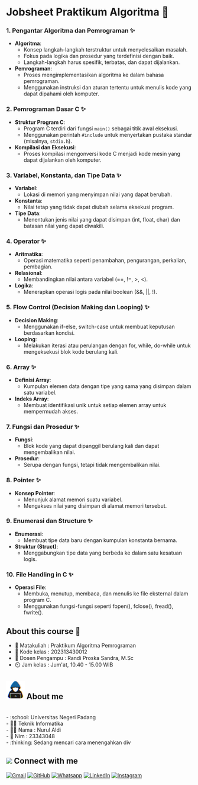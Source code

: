 # Jobsheet Praktikum Algoritma 📜
### 1. Pengantar Algoritma dan Pemrograman ✨
- **Algoritma**:
  - Konsep langkah-langkah terstruktur untuk menyelesaikan masalah.
  - Fokus pada logika dan prosedur yang terdefinisi dengan baik.
  - Langkah-langkah harus spesifik, terbatas, dan dapat dijalankan.
- **Pemrograman**:
  - Proses mengimplementasikan algoritma ke dalam bahasa pemrograman.
  - Menggunakan instruksi dan aturan tertentu untuk menulis kode yang dapat dipahami oleh komputer.

### 2. Pemrograman Dasar C ✨
- **Struktur Program C**:
  - Program C terdiri dari fungsi `main()` sebagai titik awal eksekusi.
  - Menggunakan perintah `#include` untuk menyertakan pustaka standar (misalnya, `stdio.h`).
- **Kompilasi dan Eksekusi**:
  - Proses kompilasi mengonversi kode C menjadi kode mesin yang dapat dijalankan oleh komputer.

### 3. Variabel, Konstanta, dan Tipe Data ✨
- **Variabel**:
  - Lokasi di memori yang menyimpan nilai yang dapat berubah.
- **Konstanta**:
  - Nilai tetap yang tidak dapat diubah selama eksekusi program.
- **Tipe Data**:
  - Menentukan jenis nilai yang dapat disimpan (int, float, char) dan batasan nilai yang dapat diwakili.

### 4. Operator ✨
- **Aritmatika**:
  - Operasi matematika seperti penambahan, pengurangan, perkalian, pembagian.
- **Relasional**:
  - Membandingkan nilai antara variabel (==, !=, >, <).
- **Logika**:
  - Menerapkan operasi logis pada nilai boolean (&&, ||, !).

### 5. Flow Control (Decision Making dan Looping) ✨
- **Decision Making**:
  - Menggunakan if-else, switch-case untuk membuat keputusan berdasarkan kondisi.
- **Looping**:
  - Melakukan iterasi atau perulangan dengan for, while, do-while untuk mengeksekusi blok kode berulang kali.

### 6. Array ✨
- **Definisi Array**:
  - Kumpulan elemen data dengan tipe yang sama yang disimpan dalam satu variabel.
- **Indeks Array**:
  - Membuat identifikasi unik untuk setiap elemen array untuk mempermudah akses.

### 7. Fungsi dan Prosedur ✨
- **Fungsi**:
  - Blok kode yang dapat dipanggil berulang kali dan dapat mengembalikan nilai.
- **Prosedur**:
  - Serupa dengan fungsi, tetapi tidak mengembalikan nilai.

### 8. Pointer ✨
- **Konsep Pointer**:
  - Menunjuk alamat memori suatu variabel.
  - Mengakses nilai yang disimpan di alamat memori tersebut.

### 9. Enumerasi dan Structure ✨
- **Enumerasi**:
  - Membuat tipe data baru dengan kumpulan konstanta bernama.
- **Struktur (Struct)**:
  - Menggabungkan tipe data yang berbeda ke dalam satu kesatuan logis.

### 10. File Handling in C ✨
- **Operasi File**:
  - Membuka, menutup, membaca, dan menulis ke file eksternal dalam program C.
  - Menggunakan fungsi-fungsi seperti fopen(), fclose(), fread(), fwrite().
 
## About this course 📝
- 🎨 Matakuliah : Praktikum Algoritma Pemrograman
- 📑 Kode kelas : 202313430012
- 🤵 Dosen Pengampu : Randi Proska Sandra, M.Sc
- ⏲️ Jam kelas : Jum'at, 10.40 - 15.00 WIB

## <picture><img src = "https://github.com/0xAbdulKhalid/0xAbdulKhalid/raw/main/assets/mdImages/about_me.gif" width = 50px></picture> **About me**


<br>
- :school: Universitas Negeri Padang <br>
- 👨‍💻 Teknik Informatika <br>
- 👨‍🎓 Nama : Nurul Aldi <br>
- 📆 Nim : 23343048 <br>
- :thinking: Sedang mencari cara menengahkan div
<br>

  ## <picture> <img src="https://github.com/7oSkaaa/7oSkaaa/blob/main/Images/Connect-with-me.gif?raw=true" width="100px"> </picture> Connect with me
<p>
	<a href="mailto:aldiprm48@gmail.com"><img img src="https://img.shields.io/badge/gmail-%23EA4335.svg?style=plastic&logo=gmail&logoColor=white" alt="Gmail"/></a>
	<a href="https://github.com/NurulAldi"><img src="https://img.shields.io/badge/github-%23181717.svg?style=plastic&logo=github&logoColor=white" alt="GitHub"/></a>
	<a href="https://wa.me/081282304058"><img src="https://img.shields.io/badge/whatsapp-%2325D366.svg?style=plastic&logo=whatsapp&logoColor=white" alt="Whatsapp"/></a>
	<a href="https://www.linkedin.com/in/nurul-aldi-60b072265/"><img src="https://img.shields.io/badge/linkedin-%230A66C2.svg?style=plastic&logo=linkedin&logoColor=white" alt="LinkedIn"/></a>
	<a href="https://www.instagram.com/aldiiii102/?hl=en"><img src="https://img.shields.io/badge/instagram-%23E4405F.svg?style=plastic&logo=instagram&logoColor=white" alt="Instagram"/></a>
</p>
